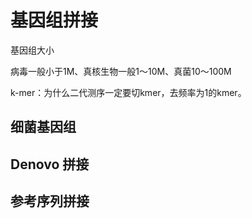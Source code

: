 # 基因组拼接

基因组大小

病毒一般小于1M、真核生物一般1～10M、真菌10～100M

k-mer：为什么二代测序一定要切kmer，去频率为1的kmer。

## 细菌基因组



## Denovo 拼接

## 参考序列拼接

